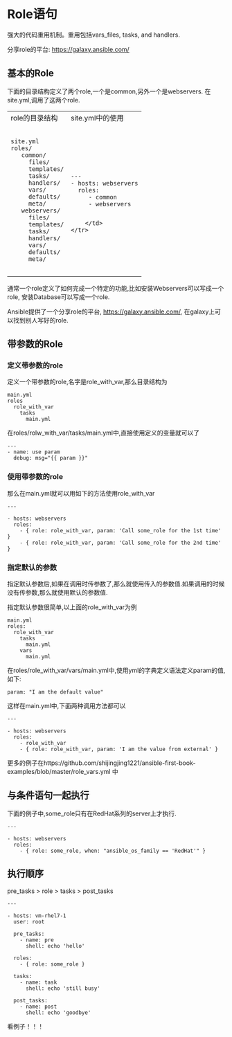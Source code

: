 # Role语句




强大的代码重用机制。重用包括vars_files, tasks, and handlers.

分享role的平台: https://galaxy.ansible.com/


## 基本的Role

下面的目录结构定义了两个role,一个是common,另外一个是webservers.
在site.yml,调用了这两个role.



<table>
    <tr>
        <td>
            role的目录结构
        </td>
        <td>
            site.yml中的使用
        </td>
    </tr>
    <tr>
        <td>
            <pre>
<code class='lang-yml'>
site.yml
roles/
   common/  
     files/
     templates/
     tasks/
     handlers/
     vars/
     defaults/
     meta/
   webservers/
     files/
     templates/
     tasks/
     handlers/
     vars/
     defaults/
     meta/
</code>
</pre>
        </td>
        <td>
            <pre>
<code>
---
- hosts: webservers
  roles:
     - common
     - webservers
</code>
</pre>

        </td>
    </tr>
</table>

通常一个role定义了如何完成一个特定的功能,比如安装Webservers可以写成一个role, 安装Database可以写成一个role.

Ansible提供了一个分享role的平台, https://galaxy.ansible.com/, 在galaxy上可以找到别人写好的role.
## 带参数的Role



### 定义带参数的role

 定义一个带参数的role,名字是role_with_var,那么目录结构为
 
 ```
 main.yml
 roles
   role_with_var
     tasks
       main.yml
 ```
 
 在roles/rolw_with_var/tasks/main.yml中,直接使用定义的变量就可以了
 
 ```
 ---
 - name: use param
   debug: msg="{{ param }}"

```
### 使用带参数的role

那么在main.yml就可以用如下的方法使用role_with_var

```
---

- hosts: webservers
  roles:
    - { role: role_with_var, param: 'Call some_role for the 1st time' }
    - { role: role_with_var, param: 'Call some_role for the 2nd time' }
```

### 指定默认的参数

指定默认参数后,如果在调用时传参数了,那么就使用传入的参数值.如果调用的时候没有传参数,那么就使用默认的参数值.

指定默认参数很简单,以上面的role_with_var为例

```
main.yml
roles:
  role_with_var
    tasks
      main.yml
    vars
      main.yml
```
在roles/role_with_var/vars/main.yml中,使用yml的字典定义语法定义param的值,如下:
```
param: "I am the default value"
```

这样在main.yml中,下面两种调用方法都可以

```
---

- hosts: webservers
  roles:
    - role_with_var
    - { role: role_with_var, param: 'I am the value from external' }

```
更多的例子在https://github.com/shijingjing1221/ansible-first-book-examples/blob/master/role_vars.yml 中


## 与条件语句一起执行


下面的例子中,some_role只有在RedHat系列的server上才执行.
```
---

- hosts: webservers
  roles:
    - { role: some_role, when: "ansible_os_family == 'RedHat'" }

```


## 执行顺序

pre_tasks > role > tasks > post_tasks

```
---

- hosts: vm-rhel7-1
  user: root

  pre_tasks:
    - name: pre
      shell: echo 'hello'

  roles:
    - { role: some_role }

  tasks:
    - name: task
      shell: echo 'still busy'

  post_tasks:
    - name: post
      shell: echo 'goodbye'
```

看例子！！！

